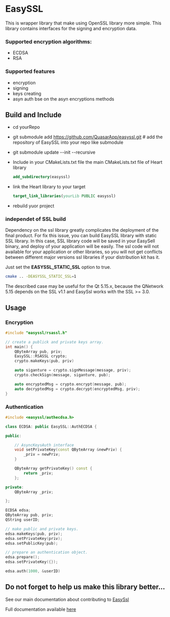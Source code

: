 # EasySSL
This is wrapper library that make using OpenSSL library more simple.
This library contains interfaces for the signing and encryption data.

### Supported encryption algorithms:
* ECDSA
* RSA

### Supported features
* encryption
* signing
* keys creating
* asyn auth bse on the asyn encryptions methods


## Build and Include

 * cd yourRepo
 * git submodule add https://github.com/QuasarApp/easyssl.git # add the repository of EasySSL into your repo like submodule
 * git submodule update --init --recursive
 * Include in your CMakeLists.txt file the main CMakeLists.txt file of Heart library

     ```cmake
     add_subdirectory(easyssl)
     ```

 * link the Heart library to your target
     ```cmake
     target_link_libraries(yourLib PUBLIC easyssl)
     ```
 * rebuild yuor project

### independet of SSL build
Dependency on the ssl library greatly complicates the deployment of the final product. For fix this issue, you can build EasySSL library with static SSL library. In this case, SSL library code will be saved in your EasySell binary, and deploy of your application will be easily. The ssl code will not available for your application or other libraries, so you will not get conflicts between different major versions ssl libraries if your distribution kit has it.  

Just set the **EASYSSL_STATIC_SSL** option to true. 

``` bash
cmake .. -DEASYSSL_STATIC_SSL=1 
```

The described case may be useful for the Qt 5.15.x, because the QNetwork 5.15 depends on the SSL v1.1 and EasySsl works with the SSL >= 3.0. 

## Usage

### Encryption

```cpp
#include "easyssl/rsassl.h"

// create a publick and private keys array.
int main() {
    QByteArray pub, priv;
    EasySSL::RSASSL crypto;
    crypto.makeKeys(pub, priv)

    auto siganture = crypto.signMessage(message, priv);
    crypto.checkSign(message, siganture, pub);

    auto encryptedMsg = crypto.encrypt(message, pub);
    auto decryptedMsg = crypto.decrypt(encryptedMsg, priv);
}


```


### Authentication

```cpp
#include <easyssl/authecdsa.h>

class ECDSA: public EasySSL::AuthECDSA {

public:

    // AsyncKeysAuth interface
    void setPrivateKey(const QByteArray &newPriv) {
        _priv = newPriv;
    }

    QByteArray getPrivateKey() const {
        return _priv;
    };

private:
    QByteArray _priv;

};

ECDSA edsa;
QByteArray pub, priv;
QString userID;

// make public and private keys.
edsa.makeKeys(pub, priv);
edsa.setPrivateKey(priv);
edsa.setPublicKey(pub);

// prepare an authentication object.
edsa.prepare();
edsa.setPrivateKey({});

edsa.auth(1000, &userID)

```

## Do not forget to help us make this library better...
See our main documentation about contributing to [EasySsl](https://github.com/QuasarApp/easyssl/blob/main/CONTRIBUTING.md)

Full documentation available [here](https://quasarapp.ddns.net:3031/docs/QuasarApp/easyssl/latest/index.html)
